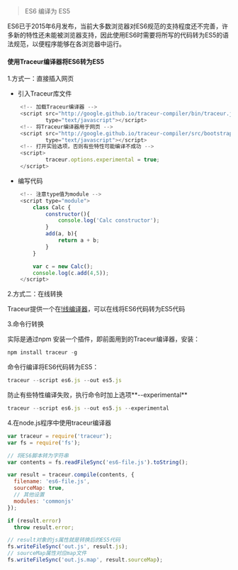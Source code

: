 <!-- 
 * ECMAScript入门@阮一峰
 * 2016-08-18 
-->
> ES6 编译为 ES5

ES6已于2015年6月发布，当前大多数浏览器对ES6规范的支持程度还不完善，许多新的特性还未能被浏览器支持，因此使用ES6时需要将所写的代码转为ES5的语法规范，以便程序能够在各浏览器中运行。

#### 使用Traceur编译器将ES6转为ES5
1.方式一：直接插入网页

- 引入Traceur库文件

``` js
	<!-- 加载Traceur编译器 -->
	<script src="http://google.github.io/traceur-compiler/bin/traceur.js"
	        type="text/javascript"></script>
	<!-- 将Traceur编译器用于网页 -->
	<script src="http://google.github.io/traceur-compiler/src/bootstrap.js"
	        type="text/javascript"></script>
	<!-- 打开实验选项，否则有些特性可能编译不成功 -->
	<script>
	        traceur.options.experimental = true;
	</script>
``` 

- 编写代码

``` js
	<!-- 注意type值为module -->
	<script type="module">
	    class Calc {
	        constructor(){
	            console.log('Calc constructor');
	        }
	        add(a, b){
	            return a + b;
	        }
	    }

	    var c = new Calc();
	    console.log(c.add(4,5));
	</script>
``` 

2.方式二：在线转换

Traceur提供一个在[!线编译器](http://google.github.io/traceur-compiler/demo/repl.html)，可以在线将ES6代码转为ES5代码

3.命令行转换

实际是通过npm 安装一个插件，即前面用到的Traceur编译器，安装：

``` js
npm install traceur -g
```

命令行编译将ES6代码转为ES5：

``` js
traceur --script es6.js --out es5.js
```
防止有些特性编译失败，执行命令时加上选项**--experimental**

``` js
traceur --script es6.js --out es5.js --experimental
```

4.在node.js程序中使用traceur编译器

``` js
var traceur = require('traceur');
var fs = require('fs');

// 将ES6脚本转为字符串
var contents = fs.readFileSync('es6-file.js').toString();

var result = traceur.compile(contents, {
  filename: 'es6-file.js',
  sourceMap: true,
  // 其他设置
  modules: 'commonjs'
});

if (result.error)
  throw result.error;

// result对象的js属性就是转换后的ES5代码  
fs.writeFileSync('out.js', result.js);
// sourceMap属性对应map文件
fs.writeFileSync('out.js.map', result.sourceMap);
```
